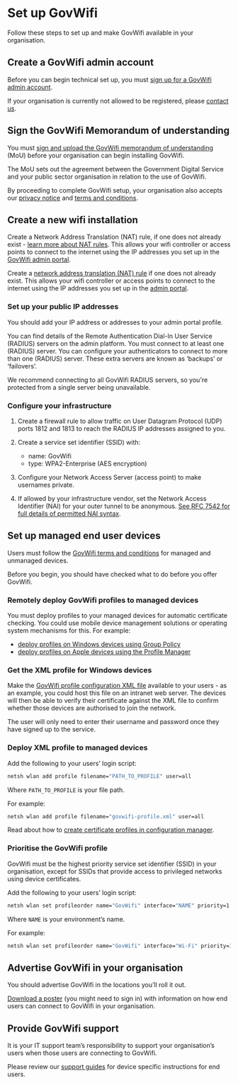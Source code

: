 # Set up GovWifi

Follow these steps to set up and make GovWifi available in your organisation.

## Create a GovWifi admin account

Before you can begin technical set up, you must [sign up for a GovWifi admin account](https://admin.wifi.service.gov.uk/users/sign_up).

If your organisation is currently not allowed to be registered, please [contact us](https://admin.wifi.service.gov.uk/help/new/technical_support).

## Sign the GovWifi Memorandum of understanding

You must [sign and upload the GovWifi memorandum of understanding](https://admin.wifi.service.gov.uk/mou) (MoU) before your organisation can begin installing GovWifi.

The MoU sets out the agreement between the Government Digital Service and your public sector organisation in relation to the use of GovWifi.

By proceeding to complete GovWifi setup, your organisation also accepts our [privacy notice](https://www.wifi.service.gov.uk/privacy-notice) and [terms and conditions](https://www.wifi.service.gov.uk/terms-and-conditions).

## Create a new wifi installation

Create a Network Address Translation (NAT) rule, if one does not already exist - [learn more about NAT rules](https://wiki.untangle.com/index.php/NAT_Rules). 
This allows your wifi controller or access points to connect to the internet using the IP addresses you set up in the 
[GovWifi admin portal](https://admin.wifi.service.gov.uk/ips).

Create a [network address translation (NAT) rule](https://wiki.untangle.com/index.php/NAT_Rules) if one does not already exist. This allows your wifi controller or access points to connect to the internet using the IP addresses you set up in the [admin portal](https://admin.wifi.service.gov.uk/ips).

### Set up your public IP addresses

You should add your IP address or addresses to your admin portal profile.

You can find details of the Remote Authentication Dial-In User Service (RADIUS) servers on the admin platform. You must connect to at least one (RADIUS) server. You can configure your authenticators to connect to more than one (RADIUS) server. These extra servers are known as ‘backups’ or ‘failovers’.

We recommend connecting to all GovWifi RADIUS servers, so you're protected from a single server being unavailable.

### Configure your infrastructure

1. Create a firewall rule to allow traffic on User Datagram Protocol (UDP) ports 1812 and 1813 to reach the RADIUS IP addresses assigned to you.
2. Create a service set identifier (SSID) with:
    - name: GovWifi
    - type: WPA2-Enterprise (AES encryption)

3. Configure your Network Access Server (access point) to make usernames private.
4. If allowed by your infrastructure vendor, set the Network Access Identifier (NAI) for your outer tunnel to be 
anonymous. [See RFC 7542 for full details of permitted NAI syntax](https://tools.ietf.org/html/rfc7542).

## Set up managed end user devices

Users must follow the [GovWifi terms and conditions](https://www.gov.uk/government/publications/terms-and-conditions-for-connecting-to-govwifi/terms-and-conditions-for-connecting-to-govwifi) for managed and unmanaged devices.

Before you begin, you should have checked what to do before you offer GovWifi.

### Remotely deploy GovWifi profiles to managed devices

You must deploy profiles to your managed devices for automatic certificate checking. You could use mobile device 
management solutions or operating system mechanisms for this. For example:

* [deploy profiles on Windows devices using Group Policy](https://en.wikipedia.org/wiki/Group_Policy)
* [deploy profiles on Apple devices using the Profile Manager](https://support.apple.com/en-gb/profile-manager)

### Get the XML profile for Windows devices

Make the [GovWifi profile configuration XML file](https://docs.wifi.service.gov.uk/assets/govwifi-profile.xml) available 
to your users - as an example, you could host this file on an intranet web server. The devices will then be able to 
verify their certificate against the XML file to confirm whether those devices are authorised to join the network.

The user will only need to enter their username and password once they have signed up to the service.

### Deploy XML profile to managed devices

Add the following to your users’ login script:

```sh
netsh wlan add profile filename="PATH_TO_PROFILE" user=all
```

Where `PATH_TO_PROFILE` is your file path.

For example:

```sh
netsh wlan add profile filename="govwifi-profile.xml" user=all
```

Read about how to [create certificate profiles in configuration manager](https://docs.microsoft.com/en-us/previous-versions/system-center/system-center-2012-R2/dn270541(v=technet.10)).

### Prioritise the GovWifi profile

GovWifi must be the highest priority service set identifier (SSID) in your organisation, except for SSIDs that provide access to privileged networks using device certificates.

Add the following to your users’ login script:

```sh
netsh wlan set profileorder name="GovWifi" interface="NAME" priority=1
```

Where `NAME` is your environment’s name.

For example:

```sh
netsh wlan set profileorder name="GovWifi" interface="Wi-Fi" priority=1
```

## Advertise GovWifi in your organisation

You should advertise GovWifi in the locations you’ll roll it out.

[Download a poster](https://admin.wifi.service.gov.uk/setup_instructions/poster) (you might need to sign in) with information on how end users can connect to GovWifi in your organisation.

## Provide GovWifi support

It is your IT support team’s responsibility to support your organisation’s users when those users are connecting to GovWifi.

Please review our [support guides](https://www.wifi.service.gov.uk/support) for device specific instructions for end users.
